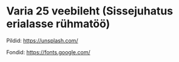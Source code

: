 # Varia 25 veebileht (Sissejuhatus erialasse rühmatöö)

Pildid:
https://unsplash.com/

Fondid:
https://fonts.google.com/